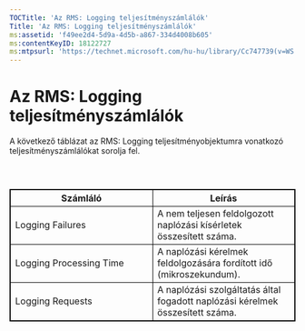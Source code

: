 ```yaml
---
TOCTitle: 'Az RMS: Logging teljesítményszámlálók'
Title: 'Az RMS: Logging teljesítményszámlálók'
ms:assetid: 'f49ee2d4-5d9a-4d5b-a867-334d4008b605'
ms:contentKeyID: 18122727
ms:mtpsurl: 'https://technet.microsoft.com/hu-hu/library/Cc747739(v=WS.10)'
---
```


Az RMS: Logging teljesítményszámlálók
=====================================

A következő táblázat az RMS: Logging teljesítményobjektumra vonatkozó teljesítményszámlálókat sorolja fel.

###  

 
<p> </p>
<table style="border:1px solid black;">
<colgroup>
<col width="50%" />
<col width="50%" />
</colgroup>
<thead>
<tr class="header">
<th style="border:1px solid black;" >Számláló</th>
<th style="border:1px solid black;" >Leírás</th>
</tr>
</thead>
<tbody>
<tr class="odd">
<td style="border:1px solid black;">Logging Failures</td>
<td style="border:1px solid black;">A nem teljesen feldolgozott naplózási kísérletek összesített száma.</td>
</tr>
<tr class="even">
<td style="border:1px solid black;">Logging Processing Time</td>
<td style="border:1px solid black;">A naplózási kérelmek feldolgozására fordított idő (mikroszekundum).</td>
</tr>
<tr class="odd">
<td style="border:1px solid black;">Logging Requests</td>
<td style="border:1px solid black;">A naplózási szolgáltatás által fogadott naplózási kérelmek összesített száma.</td>
</tr>
</tbody>
</table>

